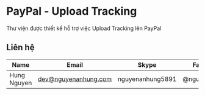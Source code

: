 # PayPal - Upload Tracking

Thư viện được thiết kế hỗ trợ việc Upload Tracking lên PayPal

## Liên hệ

| Name        | Email                | Skype            | Facebook      |
| ----------- | -------------------- | ---------------- | ------------- |
| Hung Nguyen | dev@nguyenanhung.com | nguyenanhung5891 | @nguyenanhung |
